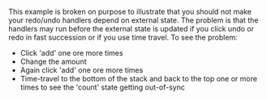 This example is broken on purpose to illustrate that you should not make your redo/undo handlers depend on external state. The problem is that the handlers may run before the external state is updated if you click undo or redo in fast succession or if you use time travel. To see the problem:

- Click 'add' one ore more times
- Change the amount
- Again click 'add' one ore more times
- Time-travel to the bottom of the stack and back to the top one or more times to see the 'count' state getting out-of-sync
